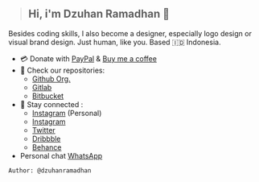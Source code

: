 > ## Hi, i'm Dzuhan Ramadhan 👋

Besides coding skills, I also become a designer, especially logo design or visual brand design. Just human, like you. Based 🇮🇩 Indonesia.

* 💳 Donate with [PayPal](https://paypal.me/dzuhanramadhan) & [Buy me a coffee](https://buymeacoffee.com/dzuhanramadhan)
* 📂 Check our repositories:
  * [Github Org.](https://github.com/yukoodstudio)
  * [Gitlab](https://gitlab.com/dzuhanramadhan)
  * [Bitbucket](https://bitbucket.org/dzuhanramadhan/)
* 📱 Stay connected :
  * [Instagram](https://instagram.com/dzuhanramadhan) (Personal)
  * [Instagram](https://instagram.com/yukood.studio)
  * [Twitter](https://twitter.com/yukoodstudio)
  * [Dribbble](https://dribbble.com/yukood)
  * [Behance](https://behance.net/yukood)
* Personal chat [WhatsApp](https://wa.me/6285156216653)


```
Author: @dzuhanramadhan
```
